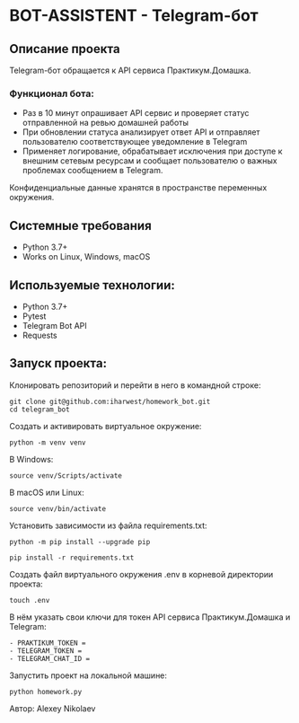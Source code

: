 # BOT-ASSISTENT - Telegram-бот
## Описание проекта
Telegram-бот обращается к API сервиса Практикум.Домашка.

### Функционал бота:
- Раз в 10 минут опрашивает API сервис и проверяет статус отправленной на ревью домашней работы
- При обновлении статуса анализирует ответ API и отправляет пользователю соответствующее уведомление в Telegram
- Применяет логирование, обрабатывает исключения при доступе к внешним сетевым ресурсам и сообщает пользователю о важных проблемах сообщением в Telegram.

Конфиденциальные данные хранятся в пространстве переменных окружения.

## Системные требования
- Python 3.7+
- Works on Linux, Windows, macOS

## Используемые технологии:
- Python 3.7+
- Pytest
- Telegram Bot API
- Requests

## Запуск проекта:
Клонировать репозиторий и перейти в него в командной строке:

```
git clone git@github.com:iharwest/homework_bot.git
cd telegram_bot
```
Cоздать и активировать виртуальное окружение:

```
python -m venv venv
```
В Windows:
```
source venv/Scripts/activate
```
В macOS или Linux:
```
source venv/bin/activate
```

Установить зависимости из файла requirements.txt:

```
python -m pip install --upgrade pip
```
```
pip install -r requirements.txt
```
Создать файл виртуального окружения .env в корневой директории проекта:
```
touch .env
```
В нём указать свои ключи для токен API сервиса Практикум.Домашка и Telegram:
```
- PRAKTIKUM_TOKEN =
- TELEGRAM_TOKEN =
- TELEGRAM_CHAT_ID =
```
Запустить проект на локальной машине:
```
python homework.py
```

Автор: Alexey Nikolaev 
